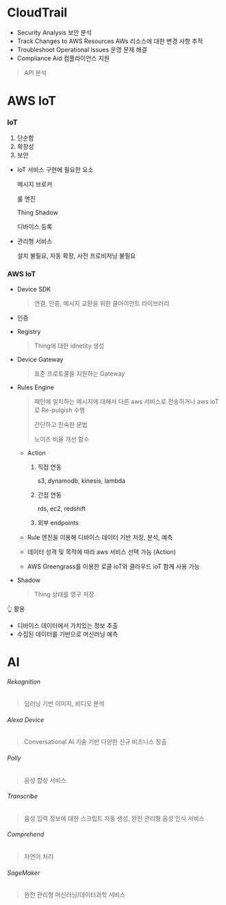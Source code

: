 # CloudTrail

- Security Analysis 보안 분석
- Track Changes to AWS Resources AWs 리소스에 대한 변경 사항 추적
- Troubleshoot Operational Issues 운영 문제 해결
- Compliance Aid 컴플라이언스 지원



> API 분석



# AWS IoT

### IoT

1. 단순함
2. 확장성
3. 보안

- IoT 서비스 구현에 필요한 요소

  메시지 브로커

  룰 엔진

  Thing Shadow

  디바이스 등록

- 관리형 서비스

  설치 불필요, 자동 확장, 사전 프로비저닝 불필요



### AWS IoT

- Device SDK

  > 연결, 인증, 메시지 교환을 위한 클아이언트 라이브러리

- 인증

- Registry

  > Thing에 대한 idnetity 생성

- Device Gateway

  > 표준 프로토콜을 지원하는 Gateway

- Rules Engine

  > 패턴에 일치하는 메시지에 대해서 다른 aws 서비스로 전송하거나 aws ioT로 Re-pulgish 수행
  >
  > 간단하고 친숙한 문법
  >
  > 노이즈 비율 개선 함수

  - Action

    1. 직접 연동

       s3, dynamodb, kinesis, lambda

    2. 간접 연동

       rds, ec2, redshift

    3. 외부 endpoints

  - Rule 엔진을 이용해 디바이스 데이터 기반 저장, 분석, 예측

  - 데이터 성격 및 목적에 따라 aws 서비스 선택 가능 (Action)

  - AWS Greengrass를 이용한 로클 ioT와 클라우드 ioT 함께 사용 가능

- Shadow

  > Thing 상태를 영구 저장



:point_up_2: 활용

- 디바이스 데이터에서 가치있는 정보 추출
- 수집된 데이터를 기반으로 머신러닝 예측



# AI

###### Rekognition

> 딥러닝 기반 이미지, 비디오 분석

###### Alexa Device

> Conversational AI 기술 기반 다양한 신규 비즈니스 창출

###### Polly

> 음성 합성 서비스

###### Transcribe

> 음성 입력 정보에 대한 스크립트 자동 생성, 완전 관리형 음성 인식 서비스

###### Comprehend

> 자연어 처리

###### SageMaker

> 완전 관리형 머신러닝/데이터과학 서비스

